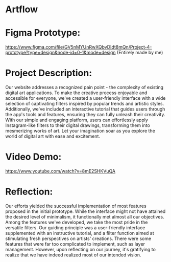 # Artflow

# Figma Prototype: 
https://www.figma.com/file/GV5nMYUnRwXQbvDIdt8mQn/Project-4-prototype?type=design&node-id=0-1&mode=design (Entirely made by me) 

# Project Description:
Our website addresses a recognized pain point - the complexity of existing digital art applications. 
To make the creative process enjoyable and accessible for everyone, we've created a user-friendly interface with a wide selection of captivating filters inspired by popular trends and artistic styles. 
Additionally, we've included an interactive tutorial that guides users through the app's tools and features, ensuring they can fully unleash their creativity.
With our simple and engaging platform, users can effortlessly apply Instagram-like filters to their digital drawings, transforming them into mesmerizing works of art. 
Let your imagination soar as you explore the world of digital art with ease and excitement.

# Video Demo:
https://www.youtube.com/watch?v=8mE2SHKVuQA 

# Reflection:
Our efforts yielded the successful implementation of most features proposed in the initial prototype. 
While the interface might not have attained the desired level of minimalism, it functionally met almost all our objectives. 
Among the features we've developed, we take the most pride in the versatile filters. 
Our guiding principle was a user-friendly interface supplemented with an instructive tutorial, and a filter function aimed at stimulating fresh perspectives on artists' creations. 
There were some features that were far too complicated to implement, such as layer management. 
However, upon reflecting on our journey, it's gratifying to realize that we have indeed realized most of our intended vision.
